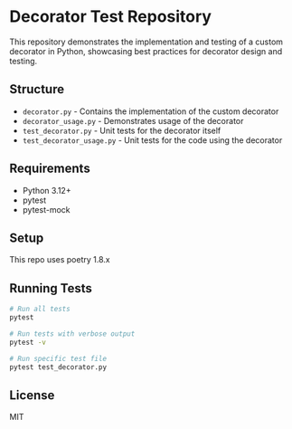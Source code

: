 # Decorator Test Repository

This repository demonstrates the implementation and testing of a custom decorator in Python, showcasing best practices for decorator design and testing.

## Structure

- `decorator.py` - Contains the implementation of the custom decorator
- `decorator_usage.py` - Demonstrates usage of the decorator
- `test_decorator.py` - Unit tests for the decorator itself
- `test_decorator_usage.py` - Unit tests for the code using the decorator

## Requirements

- Python 3.12+
- pytest
- pytest-mock

## Setup

This repo uses poetry 1.8.x

## Running Tests

```bash
# Run all tests
pytest

# Run tests with verbose output
pytest -v

# Run specific test file
pytest test_decorator.py
```

## License

MIT
